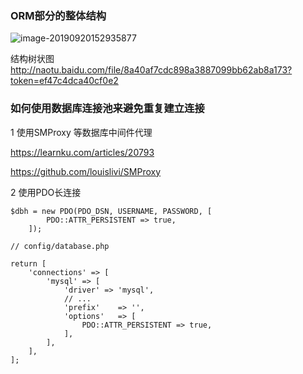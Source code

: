 ### ORM部分的整体结构

![image-20190920152935877](/Users/mojave/Tech-Note/imgs/image-20190920152935877.png)

结构树状图 http://naotu.baidu.com/file/8a40af7cdc898a3887099bb62ab8a173?token=ef47c4dca40cf0e2





### 如何使用数据库连接池来避免重复建立连接



1 使用SMProxy 等数据库中间件代理

https://learnku.com/articles/20793

https://github.com/louislivi/SMProxy



2 使用PDO长连接

```
$dbh = new PDO(PDO_DSN, USERNAME, PASSWORD, [
        PDO::ATTR_PERSISTENT => true,
    ]);
    
// config/database.php

return [
    'connections' => [
        'mysql' => [
            'driver' => 'mysql',
            // ...
            'prefix'    => '',
            'options'   => [
                PDO::ATTR_PERSISTENT => true,
            ],
        ],
    ],
];
```

